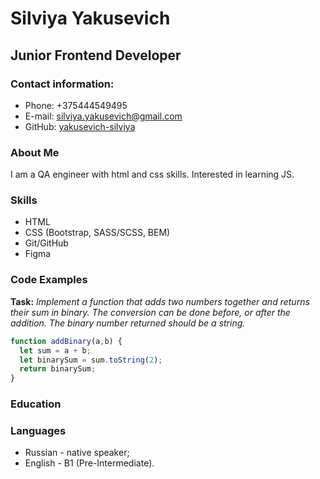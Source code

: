# Silviya Yakusevich

## Junior Frontend Developer

### Contact information:
* Phone: +375444549495
* E-mail: silviya.yakusevich@gmail.com
* GitHub: [yakusevich-silviya](https://github.com/yakusevich-silviya)

### About Me

I am a QA engineer with html and css skills. Interested in learning JS.

### Skills

* HTML
* CSS (Bootstrap, SASS/SCSS, BEM)
* Git/GitHub
* Figma

### Code Examples

**Task:**
*Implement a function that adds two numbers together and returns their sum in binary. The conversion can be done before, or after the addition. The binary number returned should be a string.*

```javascript
function addBinary(a,b) {
  let sum = a + b;
  let binarySum = sum.toString(2);
  return binarySum;
}
```
### Education

### Languages

* Russian - native speaker;
* English - B1 (Pre-Intermediate).